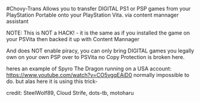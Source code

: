 #Chovy-Trans
Allows you to transfer DIGITAL PS1 or PSP games from your PlayStation Portable onto your PlayStation Vita. via content mannager assistant

NOTE: This is NOT a HACK! - it is the same as if you installed the game on your PSVita then backed it up with Content Mannager

And does NOT enable piracy, you can only bring DIGITAL games you legally own on your own PSP over to PSVita no Copy Protection is broken here.

heres an example of Spyro The Dragon running on a USA account: https://www.youtube.com/watch?v=CO5vgqEAiD0
normally impossible to do. but alas here it is using this trick-

credit: SteelWolf89, Cloud Strife, dots-tb, motoharu
